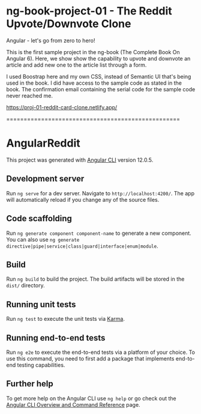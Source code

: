 # ng-book-project-01 - The Reddit Upvote/Downvote Clone

Angular - let's go from zero to hero!

This is the first sample project in the ng-book (The Complete Book On Angular 6). Here, we show show the capability to upvote and downvote an article and add new one to the article list through a form.

I used Boostrap here and my own CSS, instead of Semantic UI that's being used in the book. I did have access to the sample code as stated in the book. The confirmation email containing the serial code for the sample code never reached me.

https://proj-01-reddit-card-clone.netlify.app/


==================================================

# AngularReddit

This project was generated with [Angular CLI](https://github.com/angular/angular-cli) version 12.0.5.

## Development server

Run `ng serve` for a dev server. Navigate to `http://localhost:4200/`. The app will automatically reload if you change any of the source files.

## Code scaffolding

Run `ng generate component component-name` to generate a new component. You can also use `ng generate directive|pipe|service|class|guard|interface|enum|module`.

## Build

Run `ng build` to build the project. The build artifacts will be stored in the `dist/` directory.

## Running unit tests

Run `ng test` to execute the unit tests via [Karma](https://karma-runner.github.io).

## Running end-to-end tests

Run `ng e2e` to execute the end-to-end tests via a platform of your choice. To use this command, you need to first add a package that implements end-to-end testing capabilities.

## Further help

To get more help on the Angular CLI use `ng help` or go check out the [Angular CLI Overview and Command Reference](https://angular.io/cli) page.
